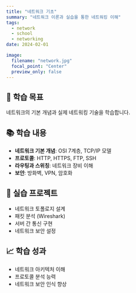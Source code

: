 ```yaml
---
title: "네트워크 기초"
summary: "네트워크 이론과 실습을 통한 네트워킹 이해"
tags:
  - network
  - school
  - networking
date: 2024-02-01

image:
  filename: "network.jpg"
  focal_point: "Center"
  preview_only: false
---
```


## 🎯 학습 목표

네트워크의 기본 개념과 실제 네트워킹 기술을 학습합니다.

## 📚 학습 내용
- **네트워크 기본 개념**: OSI 7계층, TCP/IP 모델
- **프로토콜**: HTTP, HTTPS, FTP, SSH
- **라우팅과 스위칭**: 네트워크 장비 이해
- **보안**: 방화벽, VPN, 암호화

## 🔧 실습 프로젝트
- 네트워크 토폴로지 설계
- 패킷 분석 (Wireshark)
- 서버 간 통신 구현
- 네트워크 보안 설정

## 📈 학습 성과
- 네트워크 아키텍처 이해
- 프로토콜 분석 능력
- 네트워크 보안 인식 향상
